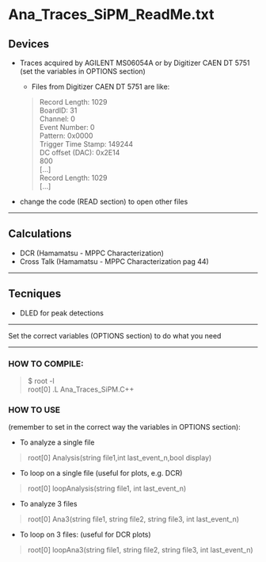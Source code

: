 # Ana_Traces_SiPM_ReadMe.txt


## Devices


* Traces acquired by AGILENT MS06054A or by Digitizer CAEN DT 5751 (set the variables in OPTIONS section)
  * Files from Digitizer CAEN DT 5751 are like:
  >Record Length: 1029  
  >BoardID: 31  
  >Channel: 0  
  >Event Number: 0  
  >Pattern: 0x0000  
  >Trigger Time Stamp: 149244  
  >DC offset (DAC): 0x2E14  
  >800  
  >[...]  
  >Record Length: 1029  
  >[...]  

* change the code (READ section) to open other files

---

## Calculations


* DCR            (Hamamatsu - MPPC Characterization)
* Cross Talk     (Hamamatsu - MPPC Characterization pag 44)

---

## Tecniques

* DLED for peak detections

---
Set the correct variables (OPTIONS section) to do what you need

---

### HOW TO COMPILE:
>$ root -l  
>root[0] .L Ana_Traces_SiPM.C++

### HOW TO USE
(remember to set in the correct way the variables in OPTIONS section):

* To analyze a single file
> root[0] Analysis(string file1,int last_event_n,bool display)  

* To loop on a single file (useful for plots, e.g. DCR)
> root[0] loopAnalysis(string file1, int last_event_n)

* To analyze 3 files  
> root[0] Ana3(string file1, string file2, string file3, int last_event_n)

* To loop on 3 files: (useful for DCR plots)
>root[0] loopAna3(string file1, string file2, string file3, int last_event_n)
